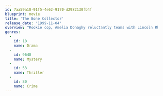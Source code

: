```yaml
---
id: 7aa59a18-91f5-4e62-9170-d2982130fb4f
blueprint: movie
title: 'The Bone Collector'
release_date: '1999-11-04'
overview: "Rookie cop, Amelia Donaghy reluctantly teams with Lincoln Rhyme – formerly the department's top homicide detective but now paralyzed as a result of a spinal injury – to catch a grisly serial killer dubbed 'The Bone Collector'. The murderer's special signature is to leave tantalizing clues based on the grim remains of his crimes."
genres:
  -
    id: 18
    name: Drama
  -
    id: 9648
    name: Mystery
  -
    id: 53
    name: Thriller
  -
    id: 80
    name: Crime
---
```

